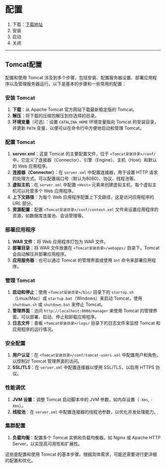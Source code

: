 # 配置

1. 下载：[下载地址](https://tomcat.apache.org/)
2. 安装
3. 启动
4. 关闭

---

## Tomcat配置

配置和使用 Tomcat 涉及到多个步骤，包括安装、配置服务器设置、部署应用程序以及管理服务器运行。以下是基本的步骤和一些常用的配置：

### 安装 Tomcat

1. **下载**：从 Apache Tomcat 官方网站下载最新稳定版的 Tomcat。
2. **解压**：将下载的压缩包解压到你选择的目录。
3. **环境变量**（可选）：设置 `CATALINA_HOME` 环境变量指向 Tomcat 的安装目录，并更新 `PATH` 变量，以便可以在命令行中方便地启动和管理 Tomcat。

### 配置 Tomcat

1. **server.xml**：这是 Tomcat 的主要配置文件，位于 `<Tomcat安装目录>/conf/` 中。它定义了连接器（Connector）、引擎（Engine）、主机（Host）和默认的 Web 应用程序。
2. **连接器（Connector）**：在 `server.xml` 中配置连接器，用于设置 HTTP 请求的处理方式。可以配置端口号（默认为8080）、协议、线程池等。
3. **虚拟主机**：在 `server.xml` 中配置 `<Host>` 元素来创建虚拟主机，每个虚拟主机可以托管多个 Web 应用程序。
4. **上下文路径**：为每个 Web 应用程序配置上下文路径，这是访问应用程序的 URL 部分。
5. **资源配置**：配置 `<Tomcat安装目录>/conf/context.xml` 文件来设置应用程序的资源，如数据库连接池、会话管理等。

### 部署应用程序

1. **WAR 文件**：将 Web 应用程序打包为 WAR 文件。
2. **部署目录**：将 WAR 文件放置在 `<Tomcat安装目录>/webapps/` 目录下，Tomcat 会自动解压并部署应用程序。
3. **应用服务器**：也可以通过 Tomcat 的管理界面或使用 `ant` 命令来部署应用程序。

### 管理 Tomcat

1. **启动和停止**：使用 `<Tomcat安装目录>/bin/` 目录下的 `startup.sh`（Linux/Mac）或 `startup.bat`（Windows）来启动 Tomcat，使用 `shutdown.sh` 或 `shutdown.bat` 来停止 Tomcat。
2. **管理界面**：访问 `http://localhost:8080/manager` 来使用 Tomcat 的管理界面，可以部署、启动、停止和卸载应用程序。
3. **日志文件**：查看 `<Tomcat安装目录>/logs/` 目录下的日志文件来监控 Tomcat 和应用程序的运行情况。

### 安全配置

1. **用户认证**：在 `<Tomcat安装目录>/conf/tomcat-users.xml` 中配置用户和角色，以控制对 Tomcat 管理界面的访问。
2. **SSL/TLS**：在 `server.xml` 中配置连接器以使用 SSL/TLS，以启用 HTTPS 协议。

### 性能调优

1. **JVM 设置**：调整 Tomcat 启动脚本中的 JVM 参数，如内存设置（`-Xms`, `-Xmx`）。
2. **线程池**：在 `server.xml` 中配置连接器的线程池参数，以优化并发处理能力。

### 集群配置

1. **负载均衡**：配置多个 Tomcat 实例和负载均衡器，如 Nginx 或 Apache HTTP Server，以实现高可用性和扩展性。

这些是配置和使用 Tomcat 的基本步骤。根据具体需求，可能还需要进行更详细的配置和优化。
